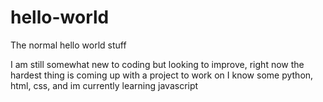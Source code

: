 # hello-world
The normal hello world stuff

I am still somewhat new to coding but looking to improve, 
right now the hardest thing is coming up with a project to work on 
I know some python, html, css, and im currently learning javascript
